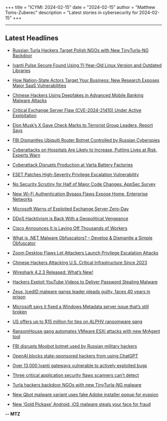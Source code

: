 +++
title = "ICYMI: 2024-02-15"
date = "2024-02-15"
author = "Matthew Toms-Zuberec"
description = "Latest stories in cybersecurity for 2024-02-15"
+++

---------------------------------------------------------------------------
## Latest Headlines
- [Russian Turla Hackers Target Polish NGOs with New TinyTurla-NG Backdoor](https://thehackernews.com/2024/02/russian-turla-hackers-target-polish.html)

- [Ivanti Pulse Secure Found Using 11-Year-Old Linux Version and Outdated Libraries](https://thehackernews.com/2024/02/ivanti-pulse-secure-found-using-11-year.html)

- [How Nation-State Actors Target Your Business: New Research Exposes Major SaaS Vulnerabilities](https://thehackernews.com/2024/02/how-nation-state-actors-target-your.html)

- [Chinese Hackers Using Deepfakes in Advanced Mobile Banking Malware Attacks](https://thehackernews.com/2024/02/chinese-hackers-using-deepfakes-in.html)

- [Critical Exchange Server Flaw (CVE-2024-21410) Under Active Exploitation](https://thehackernews.com/2024/02/critical-exchange-server-flaw-cve-2024.html)

- [Elon Musk’s X Gave Check Marks to Terrorist Group Leaders, Report Says](https://www.wired.com/story/elon-musk-x-checkmarks-terrorist-groups/)

- [FBI Dismantles Ubiquiti Router Botnet Controlled by Russian Cyberspies](https://www.securityweek.com/fbi-dismantles-ubiquiti-router-botnet-controlled-by-russian-cyberspies/)

- [Cyberattacks on Hospitals Are Likely to Increase, Putting Lives at Risk, Experts Warn](https://www.securityweek.com/cyberattacks-on-hospitals-are-likely-to-increase-putting-lives-at-risk-experts-warn/)

- [Cyberattack Disrupts Production at Varta Battery Factories](https://www.securityweek.com/cyberattack-disrupts-production-in-varta-battery-factories/)

- [ESET Patches High-Severity Privilege Escalation Vulnerability](https://www.securityweek.com/eset-patches-high-severity-privilege-escalation-vulnerability/)

- [No Security Scrutiny for Half of Major Code Changes: AppSec Survey](https://www.securityweek.com/no-security-scrutiny-for-half-of-major-code-changes-appsec-survey/)

- [New Wi-Fi Authentication Bypass Flaws Expose Home, Enterprise Networks](https://www.securityweek.com/new-wi-fi-authentication-bypass-flaws-expose-home-enterprise-networks/)

- [Microsoft Warns of Exploited Exchange Server Zero-Day](https://www.securityweek.com/microsoft-warns-of-exploited-exchange-server-zero-day/)

- [DDoS Hacktivism is Back With a Geopolitical Vengeance](https://www.securityweek.com/ddos-hacktivism-is-back-with-a-geopolitical-vengeance/)

- [Cisco Announces It is Laying Off Thousands of Workers](https://www.securityweek.com/cisco-announces-it-is-laying-off-thousands-of-workers/)

- [What is .NET Malware Obfuscators? – Develop & Dismantle a Simple Obfuscator](https://cybersecuritynews.com/what-is-net-malware-obfuscators/)

- [Zoom Desktop Flaws Let Attackers Launch Privilege Escalation Attacks](https://cybersecuritynews.com/zoom-desktop-flaws/)

- [Chinese Hackers Attacking U.S. Critical Infrastructure Since 2023](https://cybersecuritynews.com/chinese-hackers-us-infrastructure-2/)

- [Wireshark 4.2.3 Released: What’s New!](https://cybersecuritynews.com/wireshark-4-2-3-released/)

- [Hackers Exploit YouTube Videos to Deliver Password Stealing Malware](https://cybersecuritynews.com/youtube-videos-deliver-malware/)

- [Zeus, IcedID malware gangs leader pleads guilty, faces 40 years in prison](https://www.bleepingcomputer.com/news/security/zeus-icedid-malware-gangs-leader-pleads-guilty-faces-40-years-in-prison/)

- [Microsoft says it fixed a Windows Metadata server issue that’s still broken](https://www.bleepingcomputer.com/news/microsoft/microsoft-says-it-fixed-a-windows-metadata-server-issue-thats-still-broken/)

- [US offers up to $15 million for tips on ALPHV ransomware gang](https://www.bleepingcomputer.com/news/security/us-offers-up-to-15-million-for-tips-on-alphv-ransomware-gang/)

- [RansomHouse gang automates VMware ESXi attacks with new MrAgent tool](https://www.bleepingcomputer.com/news/security/ransomhouse-gang-automates-vmware-esxi-attacks-with-new-mragent-tool/)

- [FBI disrupts Moobot botnet used by Russian military hackers](https://www.bleepingcomputer.com/news/security/fbi-disrupts-moobot-botnet-used-by-russian-military-hackers/)

- [OpenAI blocks state-sponsored hackers from using ChatGPT](https://www.bleepingcomputer.com/news/security/openai-blocks-state-sponsored-hackers-from-using-chatgpt/)

- [Over 13,000 Ivanti gateways vulnerable to actively exploited bugs](https://www.bleepingcomputer.com/news/security/over-13-000-ivanti-gateways-vulnerable-to-actively-exploited-bugs/)

- [Three critical application security flaws scanners can’t detect](https://www.bleepingcomputer.com/news/security/three-critical-application-security-flaws-scanners-cant-detect/)

- [Turla hackers backdoor NGOs with new TinyTurla-NG malware](https://www.bleepingcomputer.com/news/security/turla-hackers-backdoor-ngos-with-new-tinyturla-ng-malware/)

- [New Qbot malware variant uses fake Adobe installer popup for evasion](https://www.bleepingcomputer.com/news/security/new-qbot-malware-variant-uses-fake-adobe-installer-popup-for-evasion/)

- [New ‘Gold Pickaxe’ Android, iOS malware steals your face for fraud](https://www.bleepingcomputer.com/news/security/new-gold-pickaxe-android-ios-malware-steals-your-face-for-fraud/)

**-- MTZ**